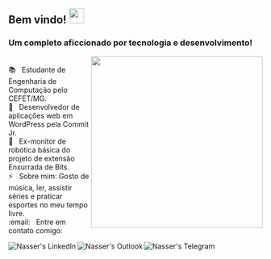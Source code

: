 <h2>
  Bem vindo! <img src="https://raw.githubusercontent.com/iampavangandhi/iampavangandhi/master/gifs/Hi.gif" width="30px">
</h2>
<h3>
  Um completo aficcionado por tecnologia e desenvolvimento!
</h3>
<p>
  <img style="width:340px" align='right' src="https://github-readme-stats.vercel.app/api/top-langs/?username=nasserrafaelfk&layout=compact"/>
</p>
<br/> 📚 &nbsp; Estudante de Engenharia de Computação pelo CEFET/MG.
<br/> 🚀 &nbsp; Desenvolvedor de aplicações web em WordPress pela Commit Jr.
<br/> 🤖 &nbsp; Ex-monitor de robótica básica do projeto de extensão Enxurrada de Bits.
<br/> ⚡ &nbsp; Sobre mim: Gosto de música, ler, assistir séries e praticar esportes no meu tempo livre.
<br/> :email: &nbsp; Entre em contato comigo: 
<p>
<p align="left">
<a href="https://www.linkedin.com/in/ronaldo-zica/">
<img align="left" alt="Nasser's LinkedIn" src="https://img.shields.io/badge/LinkedIn-%230077B5.svg?&style=for-the-badge&logo=linkedin&logoColor=white" />
</a>
<a href="mailto:nasserrafael@hotmail.com">
<img align="left" alt="Nasser's Outlook" src="https://img.shields.io/badge/Outlook-0078D4?style=for-the-badge&logo=microsoft-outlook&logoColor=white" />
<a href="https://t.me/nr_fk">
<img align="left" alt="Nasser's Telegram" src="https://img.shields.io/badge/Telegram-2CA5E0?style=for-the-badge&logo=telegram&logoColor=white" />
</a>
</p>
<br />
</p>
</p>
